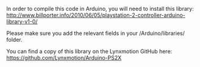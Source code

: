 In order to compile this code in Arduino, you will need to install this library:
http://www.billporter.info/2010/06/05/playstation-2-controller-arduino-library-v1-0/

Please make sure you add the relevant fields in your /Arduino/libraries/ folder.

You can find a copy of this library on the Lynxmotion GitHub here:
https://github.com/Lynxmotion/Arduino-PS2X
